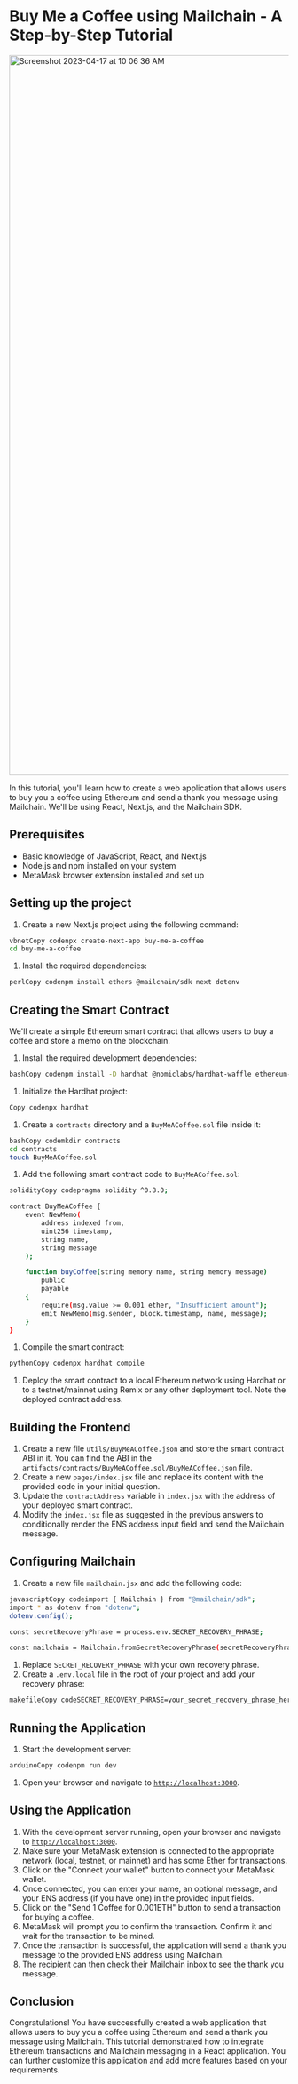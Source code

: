# **Buy Me a Coffee using Mailchain - A Step-by-Step Tutorial**


[<img width="1296" alt="Screenshot 2023-04-17 at 10 06 36 AM" src="https://user-images.githubusercontent.com/78289253/232527328-fd417fd2-f127-4383-8f58-464e82e0a462.png">](https://www.loom.com/share/049f205e96c74569ace1a60b956d503d)


In this tutorial, you'll learn how to create a web application that allows users to buy you a coffee using Ethereum and send a thank you message using Mailchain. We'll be using React, Next.js, and the Mailchain SDK.

## **Prerequisites**

- Basic knowledge of JavaScript, React, and Next.js
- Node.js and npm installed on your system
- MetaMask browser extension installed and set up

## **Setting up the project**

1. Create a new Next.js project using the following command:

```bash
vbnetCopy codenpx create-next-app buy-me-a-coffee
cd buy-me-a-coffee
```

1. Install the required dependencies:

```bash
perlCopy codenpm install ethers @mailchain/sdk next dotenv
```

## **Creating the Smart Contract**

We'll create a simple Ethereum smart contract that allows users to buy a coffee and store a memo on the blockchain.

1. Install the required development dependencies:

```bash
bashCopy codenpm install -D hardhat @nomiclabs/hardhat-waffle ethereum-waffle chai @nomiclabs/hardhat-ethers ethers
```

1. Initialize the Hardhat project:

```bash
Copy codenpx hardhat
```

1. Create a `contracts` directory and a `BuyMeACoffee.sol` file inside it:

```bash
bashCopy codemkdir contracts
cd contracts
touch BuyMeACoffee.sol
```

1. Add the following smart contract code to `BuyMeACoffee.sol`:

```bash
solidityCopy codepragma solidity ^0.8.0;

contract BuyMeACoffee {
    event NewMemo(
        address indexed from,
        uint256 timestamp,
        string name,
        string message
    );

    function buyCoffee(string memory name, string memory message)
        public
        payable
    {
        require(msg.value >= 0.001 ether, "Insufficient amount");
        emit NewMemo(msg.sender, block.timestamp, name, message);
    }
}
```

1. Compile the smart contract:

```bash
pythonCopy codenpx hardhat compile
```

1. Deploy the smart contract to a local Ethereum network using Hardhat or to a testnet/mainnet using Remix or any other deployment tool. Note the deployed contract address.

## **Building the Frontend**

1. Create a new file `utils/BuyMeACoffee.json` and store the smart contract ABI in it. You can find the ABI in the `artifacts/contracts/BuyMeACoffee.sol/BuyMeACoffee.json` file.
2. Create a new `pages/index.jsx` file and replace its content with the provided code in your initial question.
3. Update the `contractAddress` variable in `index.jsx` with the address of your deployed smart contract.
4. Modify the `index.jsx` file as suggested in the previous answers to conditionally render the ENS address input field and send the Mailchain message.

## **Configuring Mailchain**

1. Create a new file `mailchain.jsx` and add the following code:

```bash
javascriptCopy codeimport { Mailchain } from "@mailchain/sdk";
import * as dotenv from "dotenv";
dotenv.config();

const secretRecoveryPhrase = process.env.SECRET_RECOVERY_PHRASE;

const mailchain = Mailchain.fromSecretRecoveryPhrase(secretRecoveryPhrase);
```

1. Replace `SECRET_RECOVERY_PHRASE` with your own recovery phrase.
2. Create a `.env.local` file in the root of your project and add your recovery phrase:

```bash
makefileCopy codeSECRET_RECOVERY_PHRASE=your_secret_recovery_phrase_here
```

## **Running the Application**

1. Start the development server:

```bash
arduinoCopy codenpm run dev
```

1. Open your browser and navigate to [`http://localhost:3000`](http://localhost:3000).

## **Using the Application**

1. With the development server running, open your browser and navigate to [`http://localhost:3000`](http://localhost:3000).
2. Make sure your MetaMask extension is connected to the appropriate network (local, testnet, or mainnet) and has some Ether for transactions.
3. Click on the "Connect your wallet" button to connect your MetaMask wallet.
4. Once connected, you can enter your name, an optional message, and your ENS address (if you have one) in the provided input fields.
5. Click on the "Send 1 Coffee for 0.001ETH" button to send a transaction for buying a coffee.
6. MetaMask will prompt you to confirm the transaction. Confirm it and wait for the transaction to be mined.
7. Once the transaction is successful, the application will send a thank you message to the provided ENS address using Mailchain.
8. The recipient can then check their Mailchain inbox to see the thank you message.

## **Conclusion**

Congratulations! You have successfully created a web application that allows users to buy you a coffee using Ethereum and send a thank you message using Mailchain. This tutorial demonstrated how to integrate Ethereum transactions and Mailchain messaging in a React application. You can further customize this application and add more features based on your requirements.
